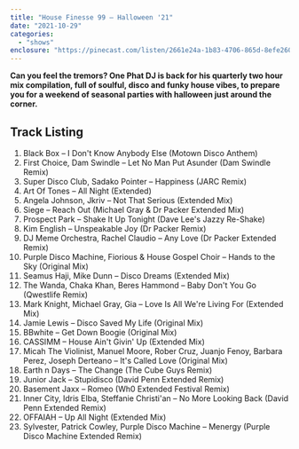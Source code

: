 ```yaml
---
title: "House Finesse 99 – Halloween '21"
date: "2021-10-29"
categories: 
  - "shows"
enclosure: "https://pinecast.com/listen/2661e24a-1b83-4706-865d-8efe260015b8.mp3 288163891 audio/mpeg "
---
```


**Can you feel the tremors? One Phat DJ is back for his quarterly two hour mix compilation, full of soulful, disco and funky house vibes, to prepare you for a weekend of seasonal parties with halloween just around the corner.**

## Track Listing

1. Black Box – I Don't Know Anybody Else (Motown Disco Anthem)
2. First Choice, Dam Swindle – Let No Man Put Asunder (Dam Swindle Remix)
3. Super Disco Club, Sadako Pointer – Happiness (JARC Remix)
4. Art Of Tones – All Night (Extended)
5. Angela Johnson, Jkriv – Not That Serious (Extended Mix)
6. Siege – Reach Out (Michael Gray & Dr Packer Extended Mix)
7. Prospect Park – Shake It Up Tonight (Dave Lee's Jazzy Re-Shake)
8. Kim English – Unspeakable Joy (Dr Packer Remix)
9. DJ Meme Orchestra, Rachel Claudio – Any Love (Dr Packer Extended Remix)
10. Purple Disco Machine, Fiorious & House Gospel Choir – Hands to the Sky (Original Mix)
11. Seamus Haji, Mike Dunn – Disco Dreams (Extended Mix)
12. The Wanda, Chaka Khan, Beres Hammond – Baby Don't You Go (Qwestlife Remix)
13. Mark Knight, Michael Gray, Gia – Love Is All We're Living For (Extended Mix)
14. Jamie Lewis – Disco Saved My Life (Original Mix)
15. BBwhite – Get Down Boogie (Original Mix)
16. CASSIMM – House Ain't Givin' Up (Extended Mix)
17. Micah The Violinist, Manuel Moore, Rober Cruz, Juanjo Fenoy, Barbara Perez, Joseph Derteano – It's Called Love (Original Mix)
18. Earth n Days – The Change (The Cube Guys Remix)
19. Junior Jack – Stupidisco (David Penn Extended Remix)
20. Basement Jaxx – Romeo (Wh0 Extended Festival Remix)
21. Inner City, Idris Elba, Steffanie Christi'an – No More Looking Back (David Penn Extended Remix)
22. OFFAIAH – Up All Night (Extended Mix)
23. Sylvester, Patrick Cowley, Purple Disco Machine – Menergy (Purple Disco Machine Extended Remix)
